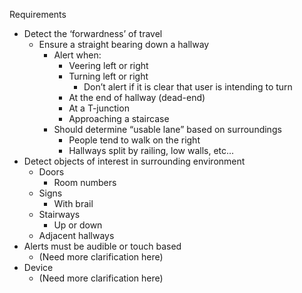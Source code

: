 ﻿Requirements
- Detect the ‘forwardness’ of travel
   - Ensure a straight bearing down a hallway
      - Alert when:
         - Veering left or right
         - Turning left or right
            - Don’t alert if it is clear that user is intending to turn
         - At the end of hallway (dead-end)
         - At a T-junction
         - Approaching a staircase
      - Should determine “usable lane” based on surroundings
         - People tend to walk on the right
         - Hallways split by railing, low walls, etc...
- Detect objects of interest in surrounding environment
   - Doors
      - Room numbers
   - Signs
      - With brail
   - Stairways
      - Up or down
   - Adjacent hallways
- Alerts must be audible or touch based
   - (Need more clarification here)
- Device
   - (Need more clarification here)


